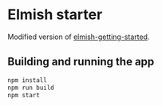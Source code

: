 # Elmish starter

Modified version of [elmish-getting-started](https://github.com/Zaid-Ajaj/elmish-getting-started).

## Building and running the app

```bash
npm install
npm run build
npm start
